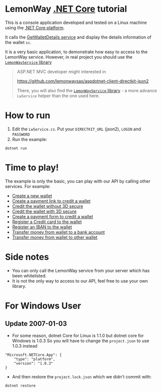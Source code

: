 # LemonWay [.NET Core](https://www.microsoft.com/net/core) tutorial

This is a console application developed and tested on a Linux machine using the [.NET Core platform](https://www.microsoft.com/net/core).

It calls the [GetWalletDetails service](http://documentation.lemonway.fr/api-en/directkit/manage-wallets/getwalletdetails-getting-detailed-wallet-data)
and display the details information of the wallet `sc`.

It is a very basic application, to demonstrate how easy to access to the LemonWay service. However, in real project you should use the [`LemonWayService` library](https://github.com/lemonwaysas/aspdotnet-client-directkit-json2/tree/master/src/LemonWayService)

>ASP.NET MVC developer might interested in
>
>https://github.com/lemonwaysas/aspdotnet-client-directkit-json2
>
>There, you will also find the [`LemonWayService` library](https://github.com/lemonwaysas/aspdotnet-client-directkit-json2#lemonwayservice-project-library) - a more advance `LwService` helper than the one used here.

# How to run

1. Edit the `LwService.cs`. Put your `DIRECTKIT_URL` (json2), `LOGIN` and `PASSWORD`
2. Run the example:
```
dotnet run
```

# Time to play!

The example is only the basic, you can play with our API by calling other services. For example:

- [Create a new wallet](http://documentation.lemonway.fr/api-en/directkit/manage-wallets/registerwallet-creating-a-new-wallet)
- [Create a payment link to credit a wallet](http://documentation.lemonway.fr/api-en/directkit/money-in-credit-a-wallet/by-card/moneyinwebinit-indirect-mode-money-in-by-card-crediting-a-wallet)
- [Credit the wallet without 3D secure](http://documentation.lemonway.fr/api-en/directkit/money-in-credit-a-wallet/by-card/moneyin-credit-a-wallet-with-a-non-3d-secure-card-payment)
- [Credit the wallet with 3D secure](http://documentation.lemonway.fr/api-en/directkit/money-in-credit-a-wallet/by-card/moneyin3dinit-direct-mode-3d-secure-payment-init-to-credit-a-wallet)
- [Create a payment form to credit a wallet](http://documentation.lemonway.fr/api-en/directkit/money-in-credit-a-wallet/payment-form)
- [Register a Credit card to the wallet](http://documentation.lemonway.fr/api-en/directkit/money-in-credit-a-wallet/by-card/registercard-linking-a-card-number-to-a-wallet-for-one-click-payment-or-rebill)
- [Register an IBAN to the wallet](http://documentation.lemonway.fr/api-en/directkit/money-out-debit-a-wallet-and-credit-a-bank-account/registeriban-link-an-iban-to-a-wallet)
- [Transfer money from wallet to a bank account](http://documentation.lemonway.fr/api-en/directkit/money-out-debit-a-wallet-and-credit-a-bank-account/moneyout-external-fund-transfer-from-a-wallet-to-a-bank-account)
- [Transfer money from wallet to other wallet](http://documentation.lemonway.fr/api-en/directkit/p2p-transfer-between-wallets/sendpayment-on-us-payment-between-wallets)


# Side notes

* You can only call the LemonWay service from your server which has been whitelisted.
* It is not the only way to access to our API, feel free to use your own library.

# For Windows User
## Update 2007-01-03
- For some reason, dotnet Core for Linux is 1.1.0 but dotnet core for Windows is 1.0.3 So you will have to change the `project.json` to use 1.0.3 instead
```
"Microsoft.NETCore.App": {
    "type": "platform",
    "version": "1.0.3"
}
```
- And then restore the `project.lock.json` which we didn't commit with:
```
dotnet restore
```
